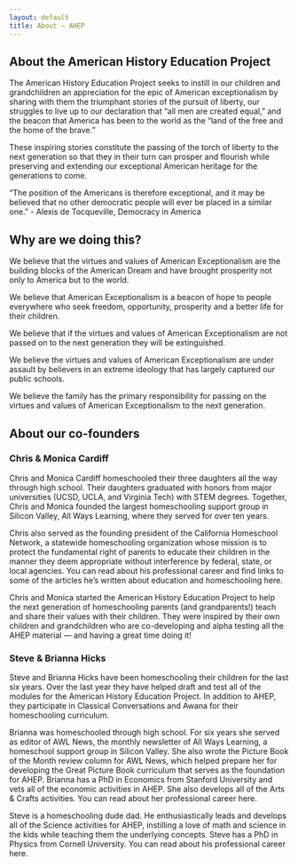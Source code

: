 ```yaml
---
layout: default
title: About – AHEP
---
```


<!-- <section class="title" markdown="1"> -->

<!-- # About -->

<!-- </section> -->

<section class="testimonials" markdown="1">

## About the American History Education Project

The American History Education Project seeks to instill in our children and grandchildren an appreciation for the epic of American exceptionalism by sharing with them the triumphant stories of the pursuit of liberty, our struggles to live up to our declaration that “all men are created equal,” and the beacon that America has been to the world as the “land of the free and the home of the brave.”

These inspiring stories constitute the passing of the torch of liberty to the next generation so that they in their turn can prosper and flourish while preserving and extending our exceptional American heritage for the generations to come.

“The position of the Americans is therefore exceptional, and it may be believed that no other democratic people will ever be placed in a similar one.”  - Alexis de Tocqueville, Democracy in America

## Why are we doing this?

We believe that the virtues and values of American Exceptionalism are the building blocks of the American Dream and have brought prosperity not only to America but to the world.

We believe that American Exceptionalism is a beacon of hope to people everywhere who seek freedom, opportunity, prosperity and a better life for their children.

We believe that if the virtues and values of American Exceptionalism are not passed on to the next generation they will be extinguished.

We believe the virtues and values of American Exceptionalism are under assault by believers in an extreme ideology that has largely captured our public schools.

We believe the family has the primary responsibility for passing on the virtues and values of American Exceptionalism to the next generation.

## About our co-founders

### Chris & Monica Cardiff

Chris and Monica Cardiff homeschooled their three daughters all the way through high school. Their daughters graduated with honors from major universities (UCSD, UCLA, and Virginia Tech) with STEM degrees. Together, Chris and Monica founded the largest homeschooling support group in Silicon Valley, All Ways Learning, where they served for over ten years.

Chris also served as the founding president of the California Homeschool Network, a statewide homeschooling organization whose mission is to protect the fundamental right of parents to educate their children in the manner they deem appropriate without interference by federal, state, or local agencies. You can read about his professional career and find links to some of the articles he’s written about education and homeschooling here.

Chris and Monica started the American History Education Project to help the next generation of homeschooling parents (and grandparents!) teach and share their values with their children. They were inspired by their own children and grandchildren who are co-developing and alpha testing all the AHEP material — and having a great time doing it!

### Steve & Brianna Hicks

Steve and Brianna Hicks have been homeschooling their children for the last six years. Over the last year they have helped draft and test all of the modules for the American History Education Project. In addition to AHEP, they participate in Classical Conversations and Awana for their homeschooling curriculum.

Brianna was homeschooled through high school. For six years she served as editor of AWL News, the monthly newsletter of All Ways Learning, a homeschool support group in Silicon Valley. She also wrote the Picture Book of the Month review column for AWL News, which helped prepare her for developing the Great Picture Book curriculum that serves as the foundation for AHEP. Brianna has a PhD in Economics from Stanford University and vets all of the economic activities in AHEP. She also develops all of the Arts & Crafts activities. You can read about her professional career here.

Steve is a homeschooling dude dad. He enthusiastically leads and develops all of the Science activities for AHEP, instilling a love of math and science in the kids while teaching them the underlying concepts. Steve has a PhD in Physics from Cornell University. You can read about his professional career here.

</section>
